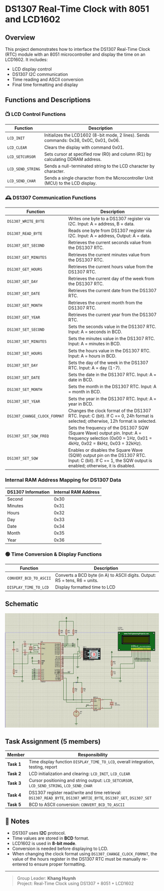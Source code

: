 
# DS1307 Real-Time Clock with 8051 and LCD1602

##  Overview
This project demonstrates how to interface the DS1307 Real-Time Clock (RTC) module with an 8051 microcontroller and display the time on an LCD1602. It includes:

- LCD display control
- DS1307 I2C communication
- Time reading and ASCII conversion
- Final time formatting and display

##  Functions and Descriptions

### 📺 LCD Control Functions
| Function | Description |
|----------|-------------|
| `LCD_INIT` | Initializes the LCD1602 (8-bit mode, 2 lines). Sends commands: 0x38, 0x0C, 0x01, 0x06. |
| `LCD_CLEAR` | Clears the display with command 0x01. |
| `LCD_SETCURSOR` | Sets cursor at specified row (R0) and column (R1) by calculating DDRAM address. |
| `LCD_SEND_STRING` | Sends a null-terminated string to the LCD character by character. |
| `LCD_SEND_CHAR` | Sends a single character from the Microcontroller Unit (MCU) to the LCD display. |

### 🕰️ DS1307 Communication Functions
| Function | Description |
|----------|-------------|
| `DS1307_WRITE_BYTE` | Writes one byte to a DS1307 register via I2C. Input: A = address, B = data. |
| `DS1307_READ_BYTE` | Reads one byte from DS1307 register via I2C. Input: A = address, Output: A = data. |
| `DS1307_GET_SECOND`  | Retrieves the current seconds value from the DS1307 RTC.               |
| `DS1307_GET_MINUTES` | Retrieves the current minutes value from the DS1307 RTC.               |
| `DS1307_GET_HOURS`   | Retrieves the current hours value from the DS1307 RTC.                 |
| `DS1307_GET_DAY`     | Retrieves the current day of the week from the DS1307 RTC.             |
| `DS1307_GET_DATE`    | Retrieves the current date from the DS1307 RTC.                        |
| `DS1307_GET_MONTH`   | Retrieves the current month from the DS1307 RTC.                       |
| `DS1307_GET_YEAR`    | Retrieves the current year from the DS1307 RTC.                        |
| `DS1307_SET_SECOND`  | Sets the seconds value in the DS1307 RTC. Input: A = seconds in BCD.   |
| `DS1307_SET_MINUTES` | Sets the minutes value in the DS1307 RTC. Input: A = minutes in BCD.   |
| `DS1307_SET_HOURS`   | Sets the hours value in the DS1307 RTC. Input: A = hours in BCD.       |
| `DS1307_SET_DAY`     | Sets the day of the week in the DS1307 RTC. Input: A = day (1-7).      |
| `DS1307_SET_DATE`    | Sets the date in the DS1307 RTC. Input: A = date in BCD.               |
| `DS1307_SET_MONTH`   | Sets the month in the DS1307 RTC. Input: A = month in BCD.             |
| `DS1307_SET_YEAR`    | Sets the year in the DS1307 RTC. Input: A = year in BCD.               |
| `DS1307_CHANGE_CLOCK_FORMAT` | Changes the clock format of the DS1307 RTC. Input: C (bit). If C == 0, 24h format is selected; otherwise, 12h format is selected. |
| `DS1307_SET_SQW_FREQ`  | Sets the frequency of the DS1307 SQW (Square Wave) output pin. Input: A = frequency selection (0x00 = 1Hz, 0x01 = 4kHz, 0x02 = 8kHz, 0x03 = 32kHz). |
| `DS1307_SET_SQW`    | Enables or disables the Square Wave (SQW) output pin on the DS1307 RTC. Input: C (bit). If C == 1, the SQW output is enabled; otherwise, it is disabled. |

### Internal RAM Address Mapping for DS1307 Data

| DS1307 Information | Internal RAM Address |
|---------------------|----------------------|
| Second             | 0x30                |
| Minutes            | 0x31                |
| Hours              | 0x32                |
| Day                | 0x33                |
| Date               | 0x34                |
| Month              | 0x35                |
| Year               | 0x36                |

### 🟢 Time Conversion & Display Functions
| Function | Description |
|----------|-------------|
| `CONVERT_BCD_TO_ASCII` | Converts a BCD byte (in A) to ASCII digits. Output: R5 = tens, R6 = units. |
| `DISPLAY_TIME_TO_LCD` | Display formatted time to LCD |

##  Schematic
![Screenshot](/schematic.jpg)

##  Task Assignment (5 members)
| Member | Responsibility |
|--------|----------------|
| **Task 1** | Time display function `DISPLAY_TIME_TO_LCD`, overall integration, testing, report |
| **Task 2** | LCD initialization and clearing: `LCD_INIT`, `LCD_CLEAR` |
| **Task 3** | Cursor positioning and string output: `LCD_SETCURSOR`, `LCD_SEND_STRING`, `LCD_SEND_CHAR`|
| **Task 4** | DS1307 register read/write and time retrieval: `DS1307_READ_BYTE`, `DS1307_WRTIE_BYTE`, `DS1307_GET`, `DS1307_SET` |
| **Task 5** | BCD to ASCII conversion: `CONVERT_BCD_TO_ASCII` |

## 📎 Notes
- DS1307 uses **I2C** protocol.
- Time values are stored in **BCD** format.
- LCD1602 is used in **8-bit mode**.
- Conversion is needed before displaying to LCD.
- When changing the clock format using `DS1307_CHANGE_CLOCK_FORMAT`, the value of the hours register in the DS1307 RTC must be manually re-entered to ensure proper formatting.
---

>  Group Leader: **Khang Huynh**  
>  Project: Real-Time Clock using DS1307 + 8051 + LCD1602
